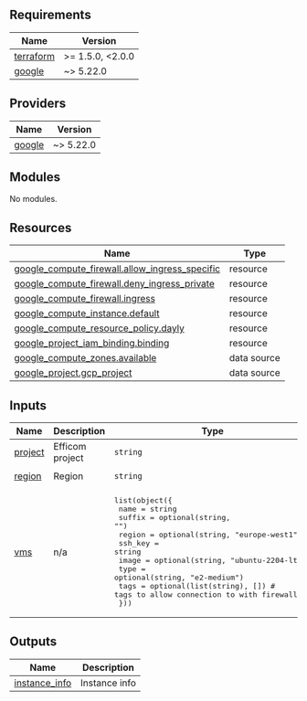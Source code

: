 

<!-- BEGINNING OF PRE-COMMIT-TERRAFORM DOCS HOOK -->
## Requirements

| Name | Version |
|------|---------|
| <a name="requirement_terraform"></a> [terraform](#requirement\_terraform) | >= 1.5.0, <2.0.0 |
| <a name="requirement_google"></a> [google](#requirement\_google) | ~> 5.22.0 |

## Providers

| Name | Version |
|------|---------|
| <a name="provider_google"></a> [google](#provider\_google) | ~> 5.22.0 |

## Modules

No modules.

## Resources

| Name | Type |
|------|------|
| [google_compute_firewall.allow_ingress_specific](https://registry.terraform.io/providers/hashicorp/google/latest/docs/resources/compute_firewall) | resource |
| [google_compute_firewall.deny_ingress_private](https://registry.terraform.io/providers/hashicorp/google/latest/docs/resources/compute_firewall) | resource |
| [google_compute_firewall.ingress](https://registry.terraform.io/providers/hashicorp/google/latest/docs/resources/compute_firewall) | resource |
| [google_compute_instance.default](https://registry.terraform.io/providers/hashicorp/google/latest/docs/resources/compute_instance) | resource |
| [google_compute_resource_policy.dayly](https://registry.terraform.io/providers/hashicorp/google/latest/docs/resources/compute_resource_policy) | resource |
| [google_project_iam_binding.binding](https://registry.terraform.io/providers/hashicorp/google/latest/docs/resources/project_iam_binding) | resource |
| [google_compute_zones.available](https://registry.terraform.io/providers/hashicorp/google/latest/docs/data-sources/compute_zones) | data source |
| [google_project.gcp_project](https://registry.terraform.io/providers/hashicorp/google/latest/docs/data-sources/project) | data source |

## Inputs

| Name | Description | Type | Default | Required |
|------|-------------|------|---------|:--------:|
| <a name="input_project"></a> [project](#input\_project) | Efficom project | `string` | `"formation-efficom"` | no |
| <a name="input_region"></a> [region](#input\_region) | Region | `string` | `"europe-west1"` | no |
| <a name="input_vms"></a> [vms](#input\_vms) | n/a | <pre>list(object({<br>    name    = string<br>    suffix  = optional(string, "")<br>    region  = optional(string, "europe-west1")<br>    ssh_key = string<br>    image   = optional(string, "ubuntu-2204-lts")<br>    type    = optional(string, "e2-medium")<br>    tags    = optional(list(string), []) # tags to allow connection to with firewall<br>  }))</pre> | n/a | yes |

## Outputs

| Name | Description |
|------|-------------|
| <a name="output_instance_info"></a> [instance\_info](#output\_instance\_info) | Instance info |
<!-- END OF PRE-COMMIT-TERRAFORM DOCS HOOK -->